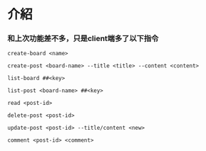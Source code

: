 # 介紹

### 和上次功能差不多，只是client端多了以下指令

`create-board <name>`

`create-post <board-name> --title <title> --content <content>`

`list-board ##<key>`

`list-post <board-name> ##<key>`

`read <post-id>`

`delete-post <post-id>`

`update-post <post-id> --title/content <new>`

`comment <post-id> <comment>`
